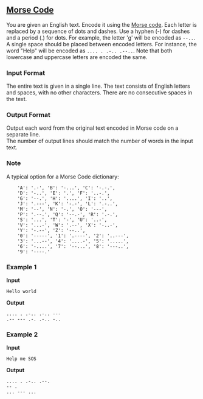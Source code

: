 ## [Morse Code](../../../solutions/3.2/32_g.py)

You are given an English text. Encode it using the [Morse code](https://en.wikipedia.org/wiki/Morse_code#/media/File:International_Morse_Code.svg). Each letter is replaced by a sequence of dots and dashes. Use a hyphen (-) for dashes and a period (.) for dots. For example, the letter 'g' will be encoded as `--..`. A single space should be placed between encoded letters. For instance, the word "Help" will be encoded as `.... . .-.. .--..`. Note that both lowercase and uppercase letters are encoded the same.

### Input Format

The entire text is given in a single line. The text consists of English letters and spaces, with no other characters. There are no consecutive spaces in the text.

### Output Format

Output each word from the original text encoded in Morse code on a separate line.  
The number of output lines should match the number of words in the input text.

### Note

A typical option for a Morse Code dictionary:

```copy
    'A': '.-', 'B': '-...', 'C': '-.-.',
    'D': '-..', 'E': '.', 'F': '..-.',
    'G': '--.', 'H': '....', 'I': '..',
    'J': '.---', 'K': '-.-', 'L': '.-..',
    'M': '--', 'N': '-.', 'O': '---',
    'P': '.--.', 'Q': '--.-', 'R': '.-.',
    'S': '...', 'T': '-', 'U': '..-',
    'V': '...-', 'W': '.--', 'X': '-..-',
    'Y': '-.--', 'Z': '--..',
    '0': '-----', '1': '.----', '2': '..---',
    '3': '...--', '4': '....-', '5': '.....',
    '6': '-....', '7': '--...', '8': '---..',
    '9': '----.'
```


### Example 1

__Input__
```plaintext
Hello world
```

__Output__
```plaintext
.... . .-.. .-.. ---
.-- --- .-. .-.. -..
```

### Example 2

__Input__
```plaintext
Help me SOS
```

__Output__
```plaintext
.... . .-.. .--.
-- .
... --- ...
```